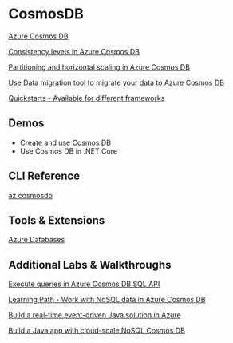 # CosmosDB

[Azure Cosmos DB](https://docs.microsoft.com/de-at/azure/cosmos-db/)

[Consistency levels in Azure Cosmos DB](https://docs.microsoft.com/en-us/azure/cosmos-db/consistency-levels)

[Partitioning and horizontal scaling in Azure Cosmos DB](https://docs.microsoft.com/en-us/azure/cosmos-db/partitioning-overview)

[Use Data migration tool to migrate your data to Azure Cosmos DB](https://docs.microsoft.com/en-us/azure/cosmos-db/import-data#JSON)

[Quickstarts - Available for different frameworks](https://docs.microsoft.com/en-us/azure/cosmos-db/create-sql-api-java?tabs=sync)

## Demos

-   Create and use Cosmos DB
-   Use Cosmos DB in .NET Core

## CLI Reference

[az cosmosdb](https://docs.microsoft.com/en-us/cli/azure/cosmosdb?view=azure-cli-latest)

## Tools & Extensions

[Azure Databases](https://marketplace.visualstudio.com/items?itemName=ms-azuretools.vscode-cosmosdb)

## Additional Labs & Walkthroughs

[Execute queries in Azure Cosmos DB SQL API](https://docs.microsoft.com/en-us/learn/paths/execute-queries-azure-cosmos-db-sql-api/)

[Learning Path - Work with NoSQL data in Azure Cosmos DB](https://docs.microsoft.com/en-us/learn/paths/work-with-nosql-data-in-azure-cosmos-db/)

[Build a real-time event-driven Java solution in Azure](https://docs.microsoft.com/en-us/learn/modules/deploy-real-time-event-driven-app/?WT.mc_id=java-11777-judubois&source=learn)

[Build a Java app with cloud-scale NoSQL Cosmos DB](https://docs.microsoft.com/en-us/learn/modules/build-cosmos-db-java-app/?WT.mc_id=java-11777-judubois&source=learn)
